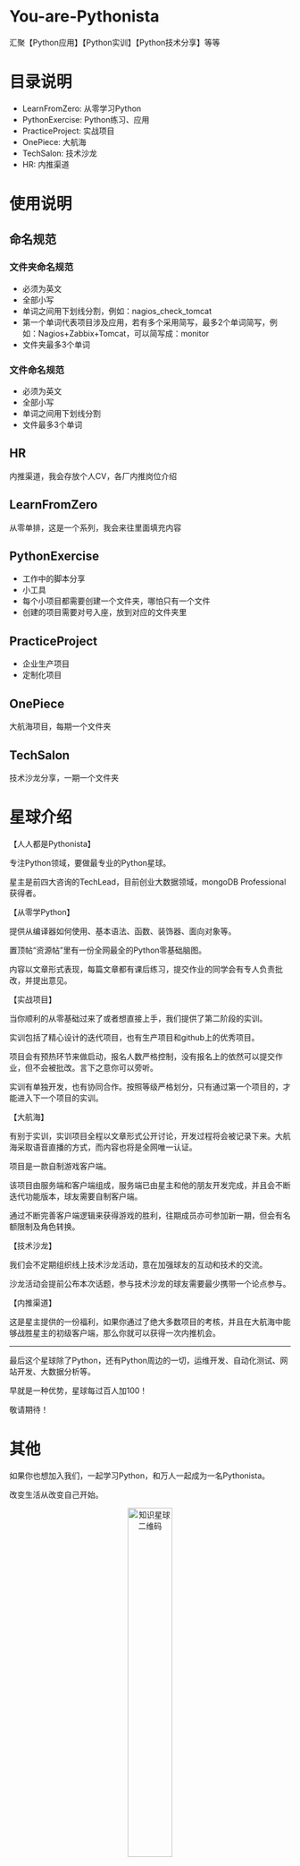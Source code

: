 # You-are-Pythonista
汇聚【Python应用】【Python实训】【Python技术分享】等等

# 目录说明
- LearnFromZero: 从零学习Python
- PythonExercise: Python练习、应用
- PracticeProject: 实战项目
- OnePiece: 大航海
- TechSalon: 技术沙龙
- HR: 内推渠道

# 使用说明
## 命名规范
### 文件夹命名规范
- 必须为英文
- 全部小写
- 单词之间用下划线分割，例如：nagios_check_tomcat
- 第一个单词代表项目涉及应用，若有多个采用简写，最多2个单词简写，例如：Nagios+Zabbix+Tomcat，可以简写成：monitor
- 文件夹最多3个单词

### 文件命名规范
- 必须为英文
- 全部小写
- 单词之间用下划线分割
- 文件最多3个单词

## HR
内推渠道，我会存放个人CV，各厂内推岗位介绍

## LearnFromZero
从零单排，这是一个系列，我会来往里面填充内容

## PythonExercise
- 工作中的脚本分享
- 小工具
- 每个小项目都需要创建一个文件夹，哪怕只有一个文件
- 创建的项目需要对号入座，放到对应的文件夹里

## PracticeProject
- 企业生产项目
- 定制化项目

## OnePiece
大航海项目，每期一个文件夹

## TechSalon
技术沙龙分享，一期一个文件夹

# 星球介绍

【人人都是Pythonista】

专注Python领域，要做最专业的Python星球。

星主是前四大咨询的TechLead，目前创业大数据领域，mongoDB Professional 获得者。

【从零学Python】

提供从编译器如何使用、基本语法、函数、装饰器、面向对象等。

置顶帖“资源帖”里有一份全网最全的Python零基础脑图。

内容以文章形式表现，每篇文章都有课后练习，提交作业的同学会有专人负责批改，并提出意见。

【实战项目】

当你顺利的从零基础过来了或者想直接上手，我们提供了第二阶段的实训。

实训包括了精心设计的迭代项目，也有生产项目和github上的优秀项目。

项目会有预热环节来做启动，报名人数严格控制，没有报名上的依然可以提交作业，但不会被批改。言下之意你可以旁听。

实训有单独开发，也有协同合作。按照等级严格划分，只有通过第一个项目的，才能进入下一个项目的实训。

【大航海】

有别于实训，实训项目全程以文章形式公开讨论，开发过程将会被记录下来。大航海采取语音直播的方式，而内容也将是全网唯一认证。

项目是一款自制游戏客户端。

该项目由服务端和客户端组成，服务端已由星主和他的朋友开发完成，并且会不断迭代功能版本，球友需要自制客户端。

通过不断完善客户端逻辑来获得游戏的胜利，往期成员亦可参加新一期，但会有名额限制及角色转换。

【技术沙龙】

我们会不定期组织线上技术沙龙活动，意在加强球友的互动和技术的交流。

沙龙活动会提前公布本次话题，参与技术沙龙的球友需要最少携带一个论点参与。

【内推渠道】

这是星主提供的一份福利，如果你通过了绝大多数项目的考核，并且在大航海中能够战胜星主的初级客户端，那么你就可以获得一次内推机会。

---

最后这个星球除了Python，还有Python周边的一切，运维开发、自动化测试、网站开发、大数据分析等。

早就是一种优势，星球每过百人加100！

敬请期待！

# 其他

如果你也想加入我们，一起学习Python，和万人一起成为一名Pythonista。

改变生活从改变自己开始。

<div align="center">
    <img width="40%" src="https://raw.githubusercontent.com/MiracleYoung/You-are-Pythonista/master/static/image/%E7%9F%A5%E8%AF%86%E6%98%9F%E7%90%83-%E4%BA%BA%E4%BA%BA%E9%83%BD%E6%98%AFPythonista.jpeg" alt="知识星球二维码">
</div>




